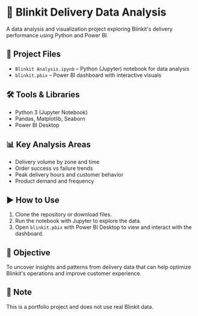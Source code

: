 # 🚚 Blinkit Delivery Data Analysis

A data analysis and visualization project exploring Blinkit's delivery performance using Python and Power BI.

## 📂 Project Files

- `Blinkit Analysis.ipynb` – Python (Jupyter) notebook for data analysis
- `blinkit.pbix` – Power BI dashboard with interactive visuals

## 🛠️ Tools & Libraries

- Python 3 (Jupyter Notebook)
- Pandas, Matplotlib, Seaborn
- Power BI Desktop

## 📊 Key Analysis Areas

- Delivery volume by zone and time
- Order success vs failure trends
- Peak delivery hours and customer behavior
- Product demand and frequency

## ▶️ How to Use

1. Clone the repository or download files.
2. Run the notebook with Jupyter to explore the data.
3. Open `blinkit.pbix` with Power BI Desktop to view and interact with the dashboard.

## 🎯 Objective

To uncover insights and patterns from delivery data that can help optimize Blinkit's operations and improve customer experience.

## 📌 Note

This is a portfolio project and does not use real Blinkit data.

